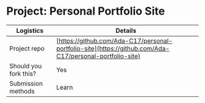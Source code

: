 # Project: Personal Portfolio Site

| Logistics                  | Details                                      |
| -------------------------- | ----------------------------------------     |
| Project repo        | [https://github.com/Ada-C17/personal-portfolio-site](https://github.com/Ada-C17/personal-portfolio-site) |
| Should you fork this?      | Yes                                          |
| Submission methods         | Learn                                        |
